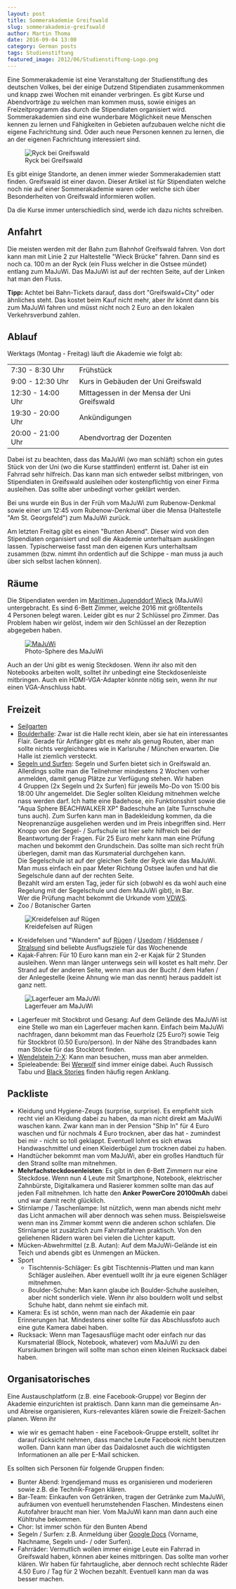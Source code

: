 ```yaml
---
layout: post
title: Sommerakademie Greifswald
slug: sommerakademie-greifswald
author: Martin Thoma
date: 2016-09-04 13:00
category: German posts
tags: Studienstiftung
featured_image: 2012/06/Studienstiftung-Logo.png
---
```

Eine Sommerakademie ist eine Veranstaltung der Studienstiftung des deutschen
Volkes, bei der einige Dutzend Stipendiaten zusammenkommen und knapp zwei
Wochen mit einander verbringen. Es gibt Kurse und Abendvorträge zu welchen man
kommen muss, sowie einiges an Freizeitprogramm das durch die Stipendiaten
organisiert wird. Sommerakademien sind eine wunderbare Möglichkeit neue
Menschen kennen zu lernen und Fähigkeiten in Gebieten aufzubauen welche nicht
die eigene Fachrichtung sind. Oder auch neue Personen kennen zu lernen, die an
der eigenen Fachrichtung interessiert sind.

<figure class="wp-caption aligncenter img-thumbnail">
    <img src="../images/2016/08/ryck-greifswald.jpg" alt="Ryck bei Greifswald" />
    <figcaption class="text-center">Ryck bei Greifswald</figcaption>
</figure>

Es gibt einige Standorte, an denen immer wieder Sommerakademien statt finden.
Greifswald ist einer davon. Dieser Artikel ist für Stipendiaten welche noch nie
auf einer Sommerakademie waren oder welche sich über Besonderheiten von
Greifswald informieren wollen.

Da die Kurse immer unterschiedlich sind, werde ich dazu nichts schreiben.


## Anfahrt

Die meisten werden mit der Bahn zum Bahnhof Greifswald fahren. Von dort kann man
mit Linie&nbsp;2 zur Haltestelle "Wieck Brücke" fahren. Dann sind es noch ca.
100&thinsp;m an der Ryck (ein Fluss welcher in die Ostsee mündet) entlang zum
MaJuWi. Das MaJuWi ist auf der rechten Seite, auf der Linken hat man den Fluss.

<p class="bg-info"><b>Tipp:</b> Achtet bei Bahn-Tickets darauf, dass dort "Greifswald+City" oder ähnliches steht. Das kostet beim Kauf nicht mehr, aber ihr könnt dann bis zum MaJuWi fahren und müsst nicht noch 2&nbsp;Euro an den lokalen Verkehrsverbund zahlen.</p>


## Ablauf

Werktags (Montag - Freitag) läuft die Akademie wie folgt ab:

<table class='table table-borderless'>
    <tr>
        <td>7:30 - 8:30 Uhr</td>
        <td>Fr&uuml;hst&uuml;ck</td>
    </tr>
    <tr>
        <td>9:00 - 12:30 Uhr</td>
        <td>Kurs in Geb&auml;uden der Uni Greifswald</td>
    </tr>
    <tr>
        <td>12:30 - 14:00 Uhr</td>
        <td>Mittagessen in der Mensa der Uni Greifswald</td>
    </tr>
    <tr>
        <td>19:30 - 20:00 Uhr</td>
        <td>Ank&uuml;ndigungen</td>
    </tr>
    <tr>
        <td>20:00 - 21:00 Uhr</td>
        <td>Abendvortrag der Dozenten</td>
    </tr>
</table>

Dabei ist zu beachten, dass das MaJuWi (wo man schläft) schon ein gutes Stück
von der Uni (wo die Kurse stattfinden) entfernt ist. Daher ist ein Fahrrad sehr
hilfreich. Das kann man sich entweder selbst mitbringen, von Stipendiaten in
Greifswald ausleihen oder kostenpflichtig von einer Firma ausleihen. Das sollte
aber unbedingt vorher geklärt werden.

Bei uns wurde ein Bus in der Früh vom MaJuWi zum Rubenow-Denkmal sowie einer
um 12:45 vom Rubenow-Denkmal über die Mensa (Haltestelle "Am St. Georgsfeld")
zum MaJuWi zurück.

Am letzten Freitag gibt es einen "Bunten Abend". Dieser wird von den
Stipendiaten organisiert und soll die Akademie unterhaltsam ausklingen lassen.
Typischerweise fasst man den eigenen Kurs unterhaltsam zusammen (bzw. nimmt
ihn ordentlich auf die Schippe - man muss ja auch über sich selbst lachen
können).


## Räume

Die Stipendiaten werden im [Maritimen Jugenddorf Wieck](http://www.majuwi.de/)
(MaJuWi) untergebracht. Es sind 6-Bett Zimmer, welche 2016 mit größtenteils
4&nbsp;Personen belegt waren. Leider gibt es nur 2&nbsp;Schlüssel pro Zimmer.
Das Problem haben wir gelöst, indem wir den Schlüssel an der Rezeption
abgegeben haben.

<figure class="wp-caption aligncenter img-thumbnail">
    <a href="../images/2016/08/majuwi.jpg"><img src="../images/2016/08/majuwi-thumb.jpg" alt="MaJuWi" /></a>
    <figcaption class="text-center">Photo-Sphere des MaJuWi</figcaption>
</figure>

Auch an der Uni gibt es wenig Steckdosen. Wenn ihr also mit den Notebooks
arbeiten wollt, solltet ihr unbedingt eine Steckdosenleiste mitbringen. Auch
ein HDMI-VGA-Adapter könnte nötig sein, wenn ihr nur einen VGA-Anschluss habt.


## Freizeit

* [Seilgarten](http://www.greifswaldseil.de/)
* [Boulderhalle](http://greifsbloc.jimdo.com/): Zwar ist die Halle recht klein,
  aber sie hat ein interessantes Flair. Gerade für Anfänger gibt es mehr als
  genug Routen, aber man sollte nichts vergleichbares wie in Karlsruhe / München
  erwarten. Die Halle ist ziemlich versteckt.
* [Segeln und Surfen](http://segelschule-greifswald.com/): Segeln und Surfen
  bietet sich in Greifswald an. Allerdings sollte man die Teilnehmer mindestens
  2&nbsp;Wochen vorher anmelden, damit genug Plätze zur Verfügung stehen. Wir
  haben 4&nbsp;Gruppen (2x Segeln und 2x Surfen) für jeweils Mo-Do von 15:00
  bis 18:00 Uhr angemeldet. Die Segler sollten Kleidung mitnehmen welche nass
  werden darf. Ich hatte eine Badehose, ein Funktionsshirt sowie die
  "Aqua Sphere BEACHWALKER XP" Badeschuhe an (alte Turnschuhe tuns auch). Zum
  Surfen kann man in Badekleidung kommen, da die Neoprenanzüge ausgeliehen werden und
  im Preis inbegriffen sind. Herr Knopp von der Segel- / Surfschule ist hier
  sehr hilfreich bei der Beantwortung der Fragen. Für 25 Euro mehr kann man eine
  Prüfung machen und bekommt den Grundschein. Das sollte man sich recht früh
  überlegen, damit man das Kursmaterial durchgehen kann.<br/>
  Die Segelschule ist auf der gleichen Seite der Ryck wie das MaJuWi. Man muss
  einfach ein paar Meter Richtung Ostsee laufen und hat die Segelschule dann
  auf der rechten Seite.<br/>
  Bezahlt wird am ersten Tag, jeder für sich (obwohl es da wohl auch eine Regelung
  mit der Segelschule und dem MaJuWi gibt), in Bar.<br/>
  Wer die Prüfung macht bekommt die Urkunde vom [VDWS](https://www.vdws.de/).
* Zoo / Botanischer Garten

<figure class="wp-caption aligncenter img-thumbnail">
    <img src="../images/2016/08/kreidefelsen-ruegen.jpg" alt="Kreidefelsen auf Rügen" />
    <figcaption class="text-center">Kreidefelsen auf Rügen</figcaption>
</figure>

* Kreidefelsen und "Wandern" auf [Rügen](https://de.wikipedia.org/wiki/R%C3%BCgen) / [Usedom](https://de.wikipedia.org/wiki/Usedom) / [Hiddensee](https://de.wikipedia.org/wiki/Hiddensee) / [Stralsund](https://de.wikipedia.org/wiki/Stralsund) sind beliebte Ausflugsziele für das Wochenende
* Kajak-Fahren: Für 10 Euro kann man ein 2-er Kajak für 2&nbsp;Stunden
  ausleihen. Wenn man länger unterwegs sein will kostet es halt mehr. Der
  Strand auf der anderen Seite, wenn man aus der Bucht / dem Hafen / der
  Anlegestelle (keine Ahnung wie man das nennt) heraus paddelt ist ganz nett.

<figure class="wp-caption aligncenter img-thumbnail">
    <img src="../images/2016/08/lagerfeuer.jpg" alt="Lagerfeuer am MaJuWi" />
    <figcaption class="text-center">Lagerfeuer am MaJuWi</figcaption>
</figure>

* Lagerfeuer mit Stockbrot und Gesang: Auf dem Gelände des MaJuWi ist eine
  Stelle wo man ein Lagerfeuer machen kann. Einfach beim MaJuWi nachfragen, dann
  bekommt man das Feuerholz (25 Euro?) sowie Teig für Stockbrot
  (0.50 Euro/person). In der Nähe des Strandbades kann man Stöcke für das
  Stockbrot finden.
* [Wendelstein 7-X](https://de.wikipedia.org/wiki/Wendelstein_7-X): Kann man
  besuchen, muss man aber anmelden.
* Spieleabende: Bei [Werwolf](https://de.wikipedia.org/wiki/Die_Werw%C3%B6lfe_von_D%C3%BCsterwald)
  sind immer einige dabei. Auch Russisch Tabu und [Black Stories](https://de.wikipedia.org/wiki/Black_Stories)
  finden häufig regen Anklang.


## Packliste

* Kleidung und Hygiene-Zeugs (surprise, surprise). Es empfiehlt sich recht viel
  an Kleidung dabei zu haben, da man nicht direkt am MaJuWi waschen kann. Zwar
  kann man in der Pension "Ship In" für 4&nbsp;Euro waschen und für nochmals
  4&nbsp;Euro trocknen, aber das hat - zumindest bei mir - nicht so toll
  geklappt. Eventuell lohnt es sich etwas Handwaschmittel und einen
  Kleiderbügel zum trocknen dabei zu haben.
* Handtücher bekommt man vom MaJuWi, aber ein großes Handtuch für den Strand
  sollte man mitnehmen.
* **Mehrfachsteckdosenleisten**: Es gibt in den 6-Bett Zimmern nur eine
  Steckdose. Wenn nun 4&nbsp;Leute mit Smartphone, Notebook, elektrischer
  Zahnbürste, Digitalkamera und Rasierer kommen sollte man das auf jeden Fall
  mitnehmen. Ich hatte den **Anker PowerCore 20100mAh** dabei und war damit
  recht glücklich.
* Stirnlampe / Taschenlampe: Ist nützlich, wenn man abends nicht mehr das Licht
  anmachen will aber dennoch was sehen muss. Beispielsweise wenn man ins Zimmer
  kommt wenn die anderen schon schlafen. Die Stirnlampe ist zusätzlich zum
  Fahrradfahren praktisch. Von den geliehenen Rädern waren bei vielen die
  Lichter kaputt.
* Mücken-Abwehrmittel (z.B. Autan): Auf dem MaJuWi-Gelände ist ein Teich und
  abends gibt es Unmengen an Mücken.
* Sport
    * Tischtennis-Schläger: Es gibt Tischtennis-Platten und man kann Schläger
      ausleihen. Aber eventuell wollt ihr ja eure eigenen Schläger mitnehmen.
    * Boulder-Schuhe: Man kann glaube ich Boulder-Schuhe ausleihen, aber nicht
      sonderlich viele. Wenn ihr also bouldern wollt und selbst Schuhe habt,
      dann nehmt sie einfach mit.
* Kamera: Es ist schön, wenn man nach der Akademie ein paar Erinnerungen hat.
  Mindestens einer sollte für das Abschlussfoto auch eine gute Kamera dabei
  haben.
* Rucksack: Wenn man Tagesausflüge macht oder einfach nur das Kursmaterial
  (Block, Notebook, whatever) vom MaJuWi zu den Kursräumen bringen will sollte
  man schon einen kleinen Rucksack dabei haben.


## Organisatorisches

Eine Austauschplatform (z.B. eine Facebook-Gruppe) vor Beginn der Akademie
einzurichten ist praktisch. Dann kann man die gemeinsame An- und Abreise
organisieren, Kurs-relevantes klären sowie die Freizeit-Sachen planen. Wenn ihr
- wie wir es gemacht haben - eine Facebook-Gruppe erstellt, solltet ihr darauf
rücksicht nehmen, dass manche Leute Facebook nicht benutzen wollen. Dann kann
man über das Daidalosnet auch die wichtigsten Informationen an alle per E-Mail
schicken.

Es sollten sich Personen für folgende Gruppen finden:

* Bunter Abend: Irgendjemand muss es organisieren und moderieren sowie z.B. die
  Technik-Fragen klären.
* Bar-Team: Einkaufen von Getränken, tragen der Getränke zum MaJuWi, aufräumen
  von eventuell herumstehenden Flaschen. Mindestens einen Autofahrer braucht
  man hier. Vom MaJuWi kann man dann auch eine Kühltruhe bekommen.
* Chor: Ist immer schön für den Bunten Abend
* Segeln / Surfen: z.B. Anmeldung über [Google Docs](https://www.google.com/intl/de/sheets/about/) (Vorname, Nachname, Segeln
  und- / oder Surfen).
* Fahrräder: Vermutlich wollen immer einige Leute ein Fahrrad in Greifswald
  haben, können aber keines mitbringen. Das sollte man vorher klären. Wir haben
  für fahrtaugliche, aber dennoch recht schlechte Räder 4.50 Euro / Tag für
  2&nbsp;Wochen bezahlt. Eventuell kann man da was besser machen.
